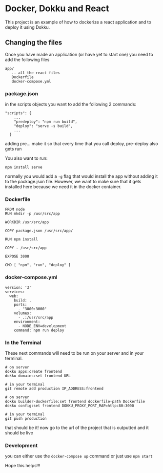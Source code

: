 # Docker, Dokku and React 

This project is an example of how to dockerize a react application and to deploy it using Dokku.



## Changing the files

Once you have made an application (or have yet to start one) you need to add the following files 

```
app/
   .. all the react files 
   Dockerfile
   docker-compose.yml
```

### package.json 
in the scripts objects you want to add the following 2 commands:

```
"scripts": {
    ...
    "predeploy": "npm run build",
    "deploy": "serve -s build",
    ...
  }
```

adding pre... make it so that every time that you call deploy, pre-deploy also gets run 

You also want to run:

```
npm install serve 
```

normally you would add a `-g` flag that would install the app without adding it to the package.json file. However, we want to make sure that it gets installed here because we need it in the docker container.


### Dockerfile

```
FROM node
RUN mkdir -p /usr/src/app

WORKDIR /usr/src/app

COPY package.json /usr/src/app/

RUN npm install

COPY . /usr/src/app

EXPOSE 3000

CMD [ "npm", "run", "deploy" ]
```

### docker-compose.yml

```
version: '3'
services:
  web:
    build: .
    ports:
      - "3000:3000"
    volumes:
      - .:/usr/src/app
    environment:
      - NODE_ENV=development
    command: npm run deploy
```

### In the Terminal 
These next commands will need to be run on your server and in your terminal. 

```
# on server
dokku apps:create frontend
dokku domains:set frontend URL
```


```
# in your terminal
git remote add production IP_ADDRESS:frontend 
```

```
# on server
dokku builder-dockerfile:set frontend dockerfile-path Dockerfile
dokku config:set frontend DOKKU_PROXY_PORT_MAP=http:80:3000
```

```
# in your terminal
git push production
```

that should be it! now go to the url of the project that is outputted and it should be live

### Development 

you can either use the `docker-compose up` command or just use `npm start`

Hope this helps!!!